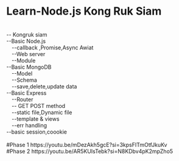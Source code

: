 # Learn-Node.js Kong Ruk Siam
<br> 
-- Kongruk siam <br> 
 --Basic Node.js <br> 
   &emsp;--callback ,Promise,Async Awiat<br> 
   &emsp;--Web server<br> 
   &emsp;--Module<br> 
 --Basic MongoDB <br> 
   &emsp;--Model<br> 
   &emsp;--Schema<br> 
   &emsp;--save,delete,update data<br> 
 --Basic Express<br> 
   &emsp;--Router<br> 
   &emsp;-- GET POST method<br> 
    &emsp;--static file,Dynamic file<br> 
    &emsp;--template & views<br> 
    &emsp;--err handling<br> 
 --basic session,coookie<br> 
<br> 
 #Phase 1 https://youtu.be/mDezAkh5gcE?si=3kpsFITmOtfJkuKv<br> 
 #Phase 2 https://youtu.be/AR5KUIsTebk?si=N8KDbv4pK2mpZho5<br> 
